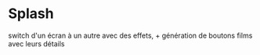 # Splash
 switch d'un écran à un autre avec des effets, + génération de boutons films avec leurs détails
